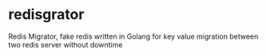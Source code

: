 # redisgrator
Redis Migrator, fake redis written in Golang for key value migration between two redis server without downtime
